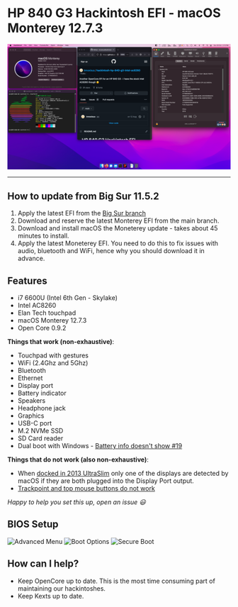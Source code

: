 # HP 840 G3 Hackintosh EFI - macOS Monterey 12.7.3

![Screenshot - About this Mac](/showcase.png)

---

## How to update from Big Sur 11.5.2

1. Apply the latest EFI from the [Big Sur branch](https://github.com/Innoxious/hackintosh-hp-840-g3-intel-ac8260/tree/big-sur-11.5.2)
2. Download and reserve the latest Monterey EFI from the main branch.
3. Download and install macOS the Moneterey update - takes about 45 minutes to install.
4. Apply the latest Moneterey EFI. You need to do this to fix issues with audio, bluetooth and WiFi, hence why you should download it in advance.

## Features

- i7 6600U (Intel 6th Gen - Skylake)
- Intel AC8260
- Elan Tech touchpad
- macOS Monterey 12.7.3
- Open Core 0.9.2

**Things that work (non-exhaustive)**:

- Touchpad with gestures
- WiFi (2.4Ghz and 5Ghz)
- Bluetooth
- Ethernet
- Display port
- Battery indicator
- Speakers
- Headphone jack
- Graphics
- USB-C port
- M.2 NVMe SSD
- SD Card reader
- Dual boot with Windows - [Battery info doesn't show #19](https://github.com/Innoxious/hackintosh-hp-840-g3-intel-ac8260/issues/19)

**Things that do not work (also non-exhaustive)**:

- When [docked in 2013 UltraSlim](https://support.hp.com/us-en/product/hp-2013-ultraslim-docking-station/5450893/) only one of the displays are detected by macOS if they are both plugged into the Display Port output.
- [Trackpoint and top mouse buttons do not work](https://github.com/Innoxious/hackintosh-hp-840-g3-intel-ac8260/issues/21)

_Happy to help you set this up, open an issue 😃_

## BIOS Setup

![Advanced Menu](https://user-images.githubusercontent.com/5837038/131213423-0961664a-5936-46e2-8259-67dfb999c24b.jpg)
![Boot Options](https://user-images.githubusercontent.com/5837038/131213437-2262a93e-7c2a-406d-9140-bee39d8f2450.jpg)
![Secure Boot](https://user-images.githubusercontent.com/5837038/131213435-91f08cef-ba78-45ca-8678-df1a94ba97b3.jpg)

## How can I help?

- Keep OpenCore up to date. This is the most time consuming part of maintaining our hackintoshes.
- Keep Kexts up to date.
